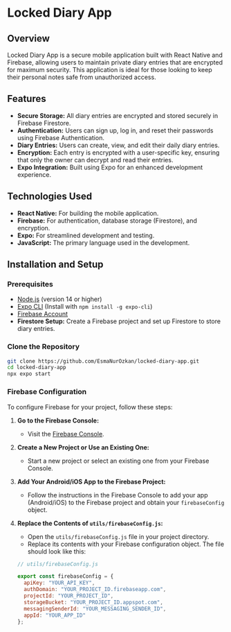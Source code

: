 # Locked Diary App

## Overview

Locked Diary App is a secure mobile application built with React Native and Firebase, allowing users to maintain private diary entries that are encrypted for maximum security. This application is ideal for those looking to keep their personal notes safe from unauthorized access.

## Features

- **Secure Storage:** All diary entries are encrypted and stored securely in Firebase Firestore.
- **Authentication:** Users can sign up, log in, and reset their passwords using Firebase Authentication.
- **Diary Entries:** Users can create, view, and edit their daily diary entries.
- **Encryption:** Each entry is encrypted with a user-specific key, ensuring that only the owner can decrypt and read their entries.
- **Expo Integration:** Built using Expo for an enhanced development experience.

## Technologies Used

- **React Native:** For building the mobile application.
- **Firebase:** For authentication, database storage (Firestore), and encryption.
- **Expo:** For streamlined development and testing.
- **JavaScript:** The primary language used in the development.

## Installation and Setup

### Prerequisites

- [Node.js](https://nodejs.org/) (version 14 or higher)
- [Expo CLI](https://docs.expo.dev/get-started/installation/) (Install with `npm install -g expo-cli`)
- [Firebase Account](https://firebase.google.com/)
- **Firestore Setup:** Create a Firebase project and set up Firestore to store diary entries.

  


### Clone the Repository

```bash
git clone https://github.com/EsmaNurOzkan/locked-diary-app.git
cd locked-diary-app
npx expo start
```



### Firebase Configuration

To configure Firebase for your project, follow these steps:

1. **Go to the Firebase Console:**
   - Visit the [Firebase Console](https://console.firebase.google.com/).

2. **Create a New Project or Use an Existing One:**
   - Start a new project or select an existing one from your Firebase Console.

3. **Add Your Android/iOS App to the Firebase Project:**
   - Follow the instructions in the Firebase Console to add your app (Android/iOS) to the Firebase project and obtain your `firebaseConfig` object.

4. **Replace the Contents of `utils/firebaseConfig.js`:**
   - Open the `utils/firebaseConfig.js` file in your project directory.
   - Replace its contents with your Firebase configuration object. The file should look like this:

    ```javascript
    // utils/firebaseConfig.js

    export const firebaseConfig = {
      apiKey: "YOUR_API_KEY",
      authDomain: "YOUR_PROJECT_ID.firebaseapp.com",
      projectId: "YOUR_PROJECT_ID",
      storageBucket: "YOUR_PROJECT_ID.appspot.com",
      messagingSenderId: "YOUR_MESSAGING_SENDER_ID",
      appId: "YOUR_APP_ID"
    };
    ```



